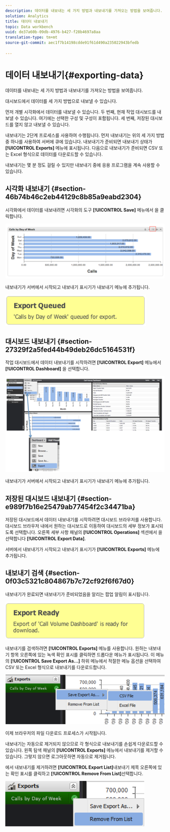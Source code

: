 ```yaml
---
description: 데이터를 내보내는 세 가지 방법과 내보내기를 가져오는 방법을 보여줍니다.
solution: Analytics
title: 데이터 내보내기
topic: Data workbench
uuid: de37a60b-09db-4976-b427-f28b4697a8aa
translation-type: tm+mt
source-git-commit: aec1f7b14198cdde91f61d490a235022943bfedb

---
```



# 데이터 내보내기{#exporting-data}

데이터를 내보내는 세 가지 방법과 내보내기를 가져오는 방법을 보여줍니다.

대시보드에서 데이터를 세 가지 방법으로 내보낼 수 있습니다.

먼저 개별 시각화에서 데이터를 내보낼 수 있습니다. 두 번째, 현재 작업 대시보드를 내보낼 수 있습니다. 여기에는 선택한 구성 및 구성이 포함됩니다. 세 번째, 저장된 대시보드를 열지 않고 내보낼 수 있습니다.

내보내기는 2단계 프로세스를 사용하여 수행됩니다. 먼저 내보내기는 위의 세 가지 방법 중 하나를 사용하여 서버에 큐에 있습니다. 내보내기가 준비되면 내보내기 상태가 **[!UICONTROL Exports]** 메뉴에 표시됩니다. 다음으로 내보내기가 준비되면 CSV 또는 Excel 형식으로 데이터를 다운로드할 수 있습니다.

내보내기는 몇 분 정도 걸릴 수 있지만 내보내기 중에 응용 프로그램을 계속 사용할 수 있습니다.

## 시각화 내보내기 {#section-46b74b46c2eb44129c8b85a9eabd2304}

시각화에서 데이터를 내보내려면 시각화의 도구 **[!UICONTROL Save]** 메뉴에서 을 클릭합니다.

![](assets/export_visual.png)

내보내기가 서버에서 시작되고 내보내기 표시기가 내보내기 메뉴에 추가됩니다.

![](assets/export_queued.png)

## 대시보드 내보내기 {#section-27329f2a5fed44b49deb26dc5164531f}

작업 대시보드에서 데이터 내보내기를 시작하려면 **[!UICONTROL Export]** 메뉴에서 **[!UICONTROL Dashboard]** 을 선택합니다.

![](assets/export_dashboard.png)

내보내기가 서버에서 시작되고 내보내기 표시기가 내보내기 메뉴에 추가됩니다.

## 저장된 대시보드 내보내기 {#section-e989f7b16e25479ab77454f2c34471ba}

저장된 대시보드에서 데이터 내보내기를 시작하려면 대시보드 브라우저를 사용합니다. 대시보드 브라우저 내에서 원하는 대시보드로 이동하여 대시보드의 세부 정보가 표시되도록 선택합니다. 오른쪽 세부 사항 패널의 **[!UICONTROL Operations]** 섹션에서 을 선택합니다 **[!UICONTROL Export Data]**.

서버에서 내보내기가 시작되고 내보내기 표시기가 **[!UICONTROL Exports]** 메뉴에 추가됩니다.

## 내보내기 검색 {#section-0f03c5321c804867b7c72cf92f6f67d0}

내보내기가 완료되면 내보내기가 준비되었음을 알리는 팝업 알림이 표시됩니다.

![](assets/export_ready.png)

내보내기를 검색하려면 **[!UICONTROL Exports]** 메뉴를 사용합니다. 원하는 내보내기 항목 오른쪽에 있는 녹색 확인 표시를 클릭하면 드롭다운 메뉴가 표시됩니다. 이 메뉴의 **[!UICONTROL Save Export As…]** 하위 메뉴에서 적절한 메뉴 옵션을 선택하여 CSV 또는 Excel 형식으로 내보내기를 다운로드합니다.

![](assets/export_save_as.png)

이제 브라우저의 파일 다운로드 프로세스가 시작됩니다.

내보내기는 자동으로 제거되지 않으므로 각 형식으로 내보내기를 손쉽게 다운로드할 수 있습니다. 왼쪽 탐색 패널의 **[!UICONTROL Exports]** 메뉴에서 내보내기를 제거할 수 있습니다. 그렇지 않으면 로그아웃하면 자동으로 제거됩니다.

에서 내보내기를 제거하려면 **[!UICONTROL Export List]**&#x200B;내보내기 제목 오른쪽에 있는 확인 표시를 클릭하고 **[!UICONTROL Remove From List]**&#x200B;선택합니다.

![](assets/export_remove_from_list.png)

